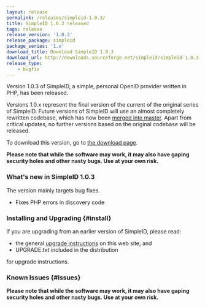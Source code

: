 ```yaml
---
layout: release
permalink: /releases/simpleid-1.0.3/
title: SimpleID 1.0.3 released
tags: release
release_version: '1.0.3'
release_package: simpleid
package_series: '1.x'
download_title: Download SimpleID 1.0.3
download_url: http://downloads.sourceforge.net/simpleid/simpleid-1.0.3.tar.gz
release_type: 
    - bugfix
---
```


Version 1.0.3 of SimpleID, a simple, personal OpenID provider written in PHP, has been released.

Versions 1.0.x represent the final version of the current of the original series of SimpleID.
Future versions of SimpleID will use an almost completely rewritten codebase, which has
now been [merged into master](/news/2015/10/simpleid-2-merged-into-master/).  Apart from
critical updates, no further versions based on the original codebase will be released.

To download this version, go to [the download page](/download).

**Please note that while the software may work, it may also have gaping security holes and other nasty bugs. Use at your own risk.**

### What's new in SimpleID 1.0.3

The version mainly targets bug fixes.

- Fixes PHP errors in discovery code

### Installing and Upgrading {#install}

If you are upgrading from an earlier version of SimpleID, please read:

- the general [upgrade instructions](/docs/1/upgrading) on this web site; and
- UPGRADE.txt included in the distribution

for upgrade instructions.

### Known Issues {#issues}

**Please note that while the software may work, it may also have gaping security holes and other nasty bugs. Use at your own risk.**


